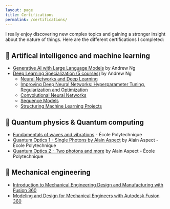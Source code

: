 ```yaml
---
layout: page
title: Certifications
permalink: /certifications/
---
```


I really enjoy discovering new complex topics and gaining a stronger insight about the nature of things. Here are the different certifications I completed:

## 🤖 Artifical intelligence and machine learning

- [Generative AI with Large Language Models](https://coursera.org/share/e39f9086732f131d4d6b0fef988d9d82) by Andrew Ng
- [Deep Learning Specialization (5 courses)](https://coursera.org/share/060c260c19a2007f337dfae390fe4382) by Andrew Ng
  - [Neural Networks and Deep Learning](https://coursera.org/share/d3392eeba0c61f9bb6c5a73e73575ba7)
  - [Improving Deep Neural Networks: Hyperparameter Tuning, Regularization and Optimization](https://coursera.org/share/e3484f8c8de774e407ad77fca28f8972)
  - [Convolutional Neural Networks](https://coursera.org/share/c41627eff4b06c3a5476f0288298d78f)
  - [Sequence Models](https://coursera.org/share/5434bff765bf5386897be78ff8fdc1fe)
  - [Structuring Machine Learning Projects](https://coursera.org/share/513c72e16e20d7898518b5b2a4d35a94)

## 🔬 Quantum physics & Quantum computing

- [Fundamentals of waves and vibrations](https://coursera.org/share/662545fb0f6c27b9ec702ab089032045) - École Polytechnique
- [Quantum Optics 1 - Single Photons by Alain Aspect](https://coursera.org/share/276a44c5c58a3adf1532e75686bf29e7) by Alain Aspect - École Polytechnique
- [Quantum Optics 2 - Two photons and more](https://coursera.org/share/2070777ce507735418242e64e67fc8b7) by Alain Aspect - École Polytechnique

## 🦾 Mechanical engineering

- [Introduction to Mechanical Engineering Design and Manufacturing with Fusion 360](https://coursera.org/share/eefba2845ff1a349cb1fca986302108c)
- [Modeling and Design for Mechanical Engineers with Autodesk Fusion 360](https://coursera.org/share/d3bd7dee2c9b2ad5bee36374632917e4)
